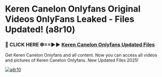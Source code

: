 # Keren Canelon Onlyfans Original Videos 0nlyFans Leaked - Files Updated! (a8r10)

<h3>🔴 CLICK HERE 🌐==►► <a href="https://tinyurl.com/x26r9saj" rel="nofollow">Keren Canelon Onlyfans Updated Files</a></h3>

Get Keren Canelon Onlyfans and all content. Now you can access all videos and pictures of Keren Canelon Onlyfans. New Updated Files 2025!

[![a8r10](https://i.imgur.com/LkgZPqh.gif)](https://tinyurl.com/x26r9saj)
